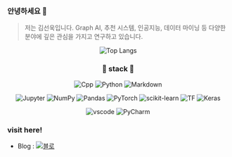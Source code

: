### 안녕하세요 👋

> 저는 김선욱입니다. Graph AI, 추천 시스템, 인공지능, 데이터 마이닝 등 다양한 분야에 깊은 관심을 가지고 연구하고 있습니다.
<!--
**SH22Hwang/SH22Hwang** is a ✨ _special_ ✨ repository because its `README.md` (this file) appears on your GitHub profile.

Here are some ideas to get you started:

- 🔭 I’m currently working on ...
- 🌱 I’m currently learning ...
- 👯 I’m looking to collaborate on ...
- 🤔 I’m looking for help with ...
- 💬 Ask me about ...
- 📫 How to reach me: ...
- 😄 Pronouns: ...
- ⚡ Fun fact: ...

- 뱃지 : https://simpleicons.org/
-->
<div align=center>
  
  ![Top Langs](https://github-readme-stats.vercel.app/api/top-langs/?username=sunukkim98&layout=compact&theme=tokyonight)
  <!--[![Solved.ac Profile](http://mazassumnida.wtf/api/v2/generate_badge?boj=ghkd3531)](https://solved.ac/ghkd3531/)-->
  
  ### 🌱 stack 🌱
  
  ![Cpp](https://img.shields.io/badge/C++-00599C?style=flat-square&logo=cplusplus&logoColor=white)
  ![Python](https://img.shields.io/badge/Python-3776AB?style=flat-square&logo=Python&logoColor=white)
  ![Markdown](https://img.shields.io/badge/Markdown-000000?style=flat-square&logo=markdown&logoColor=white)

  ![Jupyter](https://img.shields.io/badge/Jupyter-F37626?style=flat-square&logo=jupyter&logoColor=white)
  ![NumPy](https://img.shields.io/badge/NumPy-013243?style=flat-square&logo=numpy&logoColor=white)
  ![Pandas](https://img.shields.io/badge/pandas-150458?style=flat-square&logo=pandas&logoColor=white)
  ![PyTorch](https://img.shields.io/badge/PyTorch-EE4C2C?style=flat-square&logo=PyTorch&logoColor=white)
  ![scikit-learn](https://img.shields.io/badge/scikitlearn-F7931E?style=flat-square&logo=scikitlearn&logoColor=white)
  ![TF](https://img.shields.io/badge/TensorFlow-FF6F00?style=flat-square&logo=tensorflow&logoColor=white)
  ![Keras](https://img.shields.io/badge/Keras-D00000?style=flat-square&logo=keras&logoColor=white)
    
  ![vscode](https://img.shields.io/badge/VSCode-007ACC?style=flat-square&logo=visualstudiocode&logoColor=white)
  ![PyCharm](https://img.shields.io/badge/PyCharm-000000?style=flat-square&logo=pycharm&logoColor=white)

</div>

### visit here!

- Blog : [![블로](https://img.shields.io/badge/githubpages-CCCCCC?style=flat&logo=github&logoColor=222222)](https://sunukkim98.github.io/)

